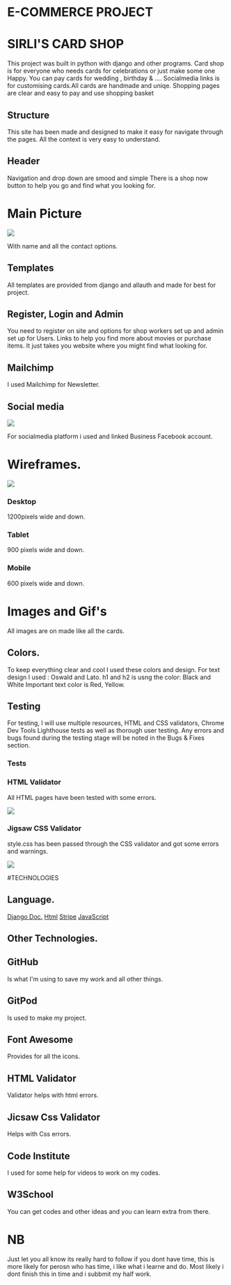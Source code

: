 
# E-COMMERCE PROJECT
# SIRLI'S CARD SHOP
        
This project was built in python with django and other programs. 
Card shop is for everyone who needs cards for celebrations or just make some one Happy.
You can pay cards for wedding , birthday & ....
Socialmedia links is for customising cards.All cards are handmade and uniqe.
Shopping pages are clear and easy to pay and use shopping basket
## Structure
This site has been made and designed to make it easy for navigate through the pages.
All the context is very easy to understand.
## Header
Navigation and drop down are smood and simple
There is a shop now button to help you go and find what you looking for.
# Main Picture
<img src="./media/mainpage.jpg">

With name and all the contact options.

## Templates
All templates are provided from django and allauth and made for best for project.
## Register, Login and Admin
You need to register on site and options for shop workers set up and admin set up for Users.
Links to help you find more about movies or purchase items. It just takes you website where you might find what looking for.
## Mailchimp 
I used Mailchimp for Newsletter.
## Social media
<img src="./media/facebook.PNG">

For socialmedia platform i used and linked Business Facebook account.

# Wireframes.
<img src="./media/responsive.PNG">

### Desktop
1200pixels wide and down.

### Tablet
900 pixels wide and down.
        
### Mobile
600 pixels wide and down.

# Images and Gif's
All images are on made like all the cards.
        
## Colors.</h1>
To keep everything clear and cool I used these colors and design.
For text design I used : Oswald and Lato.
h1 and h2 is usng the color: Black and White
Important text color is Red, Yellow.


## Testing
For testing, I will use multiple resources, HTML and CSS validators, Chrome Dev Tools Lighthouse tests as well as thorough user testing. Any errors and bugs found during the testing stage will be noted in the Bugs & Fixes section.


### Tests

### HTML Validator
All HTML pages have been tested with some errors.

<img src="./media/htmlerror.PNG">

### Jigsaw CSS Validator
style.css has been passed through the CSS validator and got some errors and warnings.

<img src="./media/csserror.PNG">


#TECHNOLOGIES

## Language.

<a href="https://docs.djangoproject.com/en/4.0/">Django Doc.</a>
<a href="https://et.wikipedia.org/wiki/HTML">Html</a>
<a href="https://stripe.com/docs">Stripe</a>
<a href="https://en.wikipedia.org/wiki/JavaScript">JavaScript</a>


## Other Technologies.

## GitHub
Is what I'm using to save my work and all other things.
## GitPod
Is used to make my project.

## Font Awesome
Provides for all the icons.

## HTML Validator
Validator helps with html errors.

## Jicsaw Css Validator
Helps with Css errors.

## Code Institute
I used for some help for videos to work on my codes.

## W3School
You can get codes and other ideas and you can learn extra from there.

# NB
Just let you all know its really hard to follow if you dont have time,
this is more likely for perosn who has time, i like what i learne and do.
Most likely i dont finish this in time and i subbmit my half work.       
